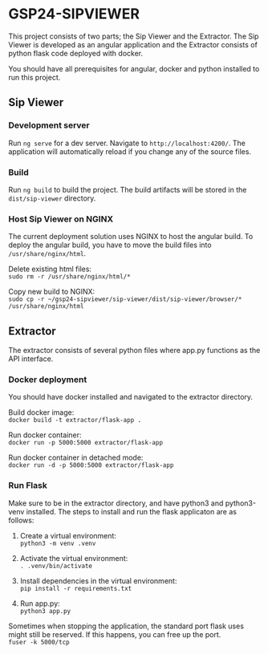 # GSP24-SIPVIEWER

This project consists of two parts; the Sip Viewer and the Extractor. The Sip Viewer is developed as an angular application and the Extractor consists of python flask code deployed with docker.

You should have all prerequisites for angular, docker and python installed to run this project.

## Sip Viewer

### Development server

Run `ng serve` for a dev server. Navigate to `http://localhost:4200/`. The application will automatically reload if you change any of the source files.

### Build

Run `ng build` to build the project. The build artifacts will be stored in the `dist/sip-viewer` directory.

### Host Sip Viewer on NGINX

The current deployment solution uses NGINX to host the angular build. To deploy the angular build, you have to move the build files into `/usr/share/nginx/html`.

Delete existing html files: \
`sudo rm -r /usr/share/nginx/html/*`

Copy new build to NGINX: \
`sudo cp -r ~/gsp24-sipviewer/sip-viewer/dist/sip-viewer/browser/* /usr/share/nginx/html`

## Extractor

The extractor consists of several python files where app.py functions as the API interface.

### Docker deployment

You should have docker installed and navigated to the extractor directory.

Build docker image: \
`docker build -t extractor/flask-app .`

Run docker container: \
`docker run -p 5000:5000 extractor/flask-app`

Run docker container in detached mode: \
`docker run -d -p 5000:5000 extractor/flask-app`

### Run Flask

Make sure to be in the extractor directory, and have python3 and python3-venv installed. The steps to install and run the flask applicaton are as follows:

1. Create a virtual environment:\
   `python3 -m venv .venv`

2. Activate the virtual environment:\
   `. .venv/bin/activate`

3. Install dependencies in the virtual environment:\
   `pip install -r requirements.txt`

4. Run app.py:\
   `python3 app.py`

Sometimes when stopping the application, the standard port flask uses might still be reserved. If this happens, you can free up the port.\
`fuser -k 5000/tcp`
